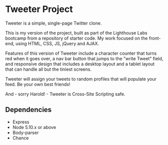 # Tweeter Project

Tweeter is a simple, single-page Twitter clone.

This is my version of the project, built as part of the Lighthouse Labs bootcamp from a repository of starter code. My work focused on the front-end, using HTML, CSS, JS, jQuery and AJAX.

Features of this version of Tweeter include a character counter that turns red when it goes over, a nav bar button that jumps to the "write Tweet" field, and responsive design that includes a desktop layout and a tablet layout that can handle all but the tiniest screens. 

Tweeter will assign your tweets to random profiles that will populate your feed. Be your own best friends!

And - sorry Harold! - Tweeter is Cross-Site Scripting safe. 



## Dependencies

- Express
- Node 5.10.x or above
- Body-parser
- Chance